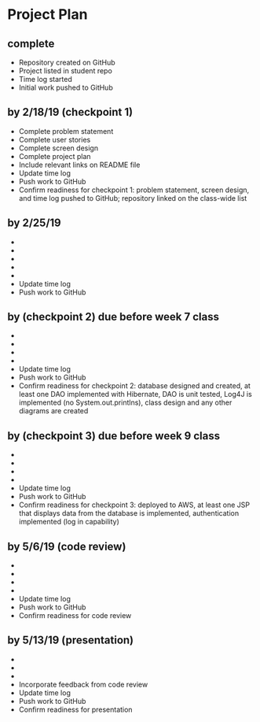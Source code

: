 # Project Plan

## complete
<ul>
<li>Repository created on GitHub</li>
<li>Project listed in student repo</li>
<li>Time log started</li>
<li>Initial work pushed to GitHub</li>
</ul>

## by 2/18/19 (checkpoint 1)
<ul>
<li>Complete problem statement</li>
<li>Complete user stories</li>
<li>Complete screen design</li>
<li>Complete project plan</li>
<li>Include relevant links on README file</li>
<li>Update time log</li>
<li>Push work to GitHub</li>
<li>Confirm readiness for checkpoint 1: 
problem statement, screen design, and time log pushed to GitHub; 
repository linked on the class-wide list</li>
</ul>

## by 2/25/19
<ul>
<li></li>
<li></li>
<li></li>
<li></li>
<li></li>
<li>Update time log</li>
<li>Push work to GitHub</li>
</ul>

## by (checkpoint 2) due before week 7 class
<ul>
<li></li>
<li></li>
<li></li>
<li></li>
<li>Update time log</li>
<li>Push work to GitHub</li>
<li>Confirm readiness for checkpoint 2:
database designed and created, at least one DAO implemented with Hibernate, 
DAO is unit tested, Log4J is implemented (no System.out.printlns), 
class design and any other diagrams are created</li>
</ul>





## by (checkpoint 3) due before week 9 class
<ul>
<li></li>
<li></li>
<li></li>
<li></li>
<li>Update time log</li>
<li>Push work to GitHub</li>
<li>Confirm readiness for checkpoint 3:
deployed to AWS, at least one JSP that displays data from the database is implemented,
authentication implemented (log in capability)</li>
</ul>

## by 5/6/19 (code review)
<ul>
<li></li>
<li></li>
<li></li>
<li></li>
<li>Update time log</li>
<li>Push work to GitHub</li>
<li>Confirm readiness for code review</li>
</ul>

## by 5/13/19 (presentation)
<ul>
<li></li>
<li></li>
<li></li>
<li>Incorporate feedback from code review</li>
<li>Update time log</li>
<li>Push work to GitHub</li>
<li>Confirm readiness for presentation</li>
</ul>